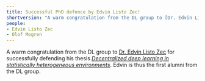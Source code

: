 ```yaml
---
title: Successful PhD defence by Edvin Listo Zec!
shortversion: "A warm congratulation from the DL group to [Dr. Edvin Listo Zec](https://edvinli.github.io/) for successfully defending his thesis [_Decentralized deep learning in statistically heterogeneous environments_](https://kth.diva-portal.org/smash/record.jsf?pid=diva2%3A1921206&dswid=297)"
people:
- Edvin Listo Zec
- Olof Mogren
---
```


A warm congratulation from the DL group to [Dr. Edvin Listo Zec](https://edvinli.github.io/) for successfully defending his thesis [_Decentralized deep learning in statistically heterogeneous environments_](https://kth.diva-portal.org/smash/record.jsf?pid=diva2%3A1921206&dswid=297). Edvin is thus the first alumni from the DL group. 
